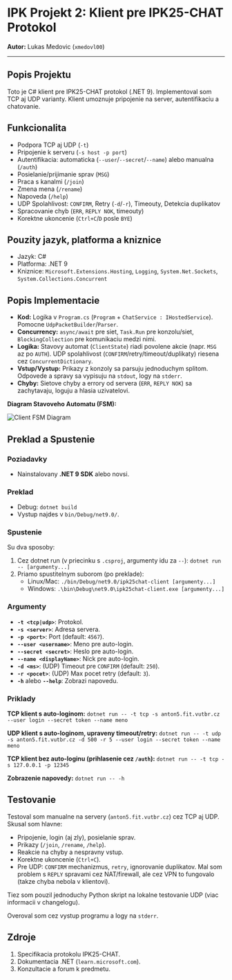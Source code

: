 # IPK Projekt 2: Klient pre IPK25-CHAT Protokol

**Autor:** Lukas Medovic (`xmedovl00`)

---

## Popis Projektu

Toto je C# klient pre IPK25-CHAT protokol (.NET 9). Implementoval som TCP aj UDP varianty. Klient umoznuje pripojenie na server, autentifikaciu a chatovanie.

## Funkcionalita

* Podpora TCP aj UDP (`-t`)
* Pripojenie k serveru (`-s host -p port`)
* Autentifikacia: automaticka (`--user`/`--secret`/`--name`) alebo manualna (`/auth`)
* Posielanie/prijimanie sprav (`MSG`)
* Praca s kanalmi (`/join`)
* Zmena mena (`/rename`)
* Napoveda (`/help`)
* UDP Spolahlivost: `CONFIRM`, Retry (`-d`/`-r`), Timeouty, Detekcia duplikatov
* Spracovanie chyb (`ERR`, `REPLY NOK`, timeouty)
* Korektne ukoncenie (`Ctrl+C`/`D` posle `BYE`)

## Pouzity jazyk, platforma a kniznice

* Jazyk: C#
* Platforma: .NET 9
* Kniznice: `Microsoft.Extensions.Hosting`, `Logging`, `System.Net.Sockets`, `System.Collections.Concurrent`

## Popis Implementacie

* **Kod:** Logika v `Program.cs` (`Program` + `ChatService : IHostedService`). Pomocne `UdpPacketBuilder`/`Parser`.
* **Concurrency:** `async/await` pre siet, `Task.Run` pre konzolu/siet, `BlockingCollection` pre komunikaciu medzi nimi.
* **Logika:** Stavovy automat (`ClientState`) riadi povolene akcie (napr. `MSG` az po `AUTH`). UDP spolahlivost (`CONFIRM`/retry/timeout/duplikaty) riesena cez `ConcurrentDictionary`.
* **Vstup/Vystup:** Prikazy z konzoly sa parsuju jednoduchym splitom. Odpovede a spravy sa vypisuju na `stdout`, logy na `stderr`.
* **Chyby:** Sietove chyby a errory od servera (`ERR`, `REPLY NOK`) sa zachytavaju, loguju a hlasia uzivatelovi.

**Diagram Stavoveho Automatu (FSM):**

![Client FSM Diagram](./docs/client_fsm.svg)

## Preklad a Spustenie

### Poziadavky

* Nainstalovany **.NET 9 SDK** alebo novsi.

### Preklad

* Debug: `dotnet build`
* Vystup najdes v `bin/Debug/net9.0/`.

### Spustenie

Su dva sposoby:

1.  Cez dotnet run (v priecinku s `.csproj`, argumenty idu za `--`):
    `dotnet run -- [argumenty...]`
2.  Priamo spustitelnym suborom (po preklade):
    * Linux/Mac: `./bin/Debug/net9.0/ipk25chat-client [argumenty...]`
    * Windows: `.\bin\Debug\net9.0\ipk25chat-client.exe [argumenty...]`


### Argumenty

* **`-t <tcp|udp>`**: Protokol.
* **`-s <server>`**: Adresa servera.
* **`-p <port>`**: Port (default: `4567`).
* **`--user <username>`**:  Meno pre auto-login.
* **`--secret <secret>`**: Heslo pre auto-login.
* **`--name <displayName>`**: Nick pre auto-login.
* **`-d <ms>`**: (UDP) Timeout pre `CONFIRM` (default: `250`).
* **`-r <pocet>`**: (UDP) Max pocet retry (default: `3`).
* **`-h`** alebo **`--help`**: Zobrazi napovedu.

### Priklady

**TCP klient s auto-loginom:**
`dotnet run -- -t tcp -s anton5.fit.vutbr.cz --user login --secret token --name meno`

**UDP klient s auto-loginom, upraveny timeout/retry:**
`dotnet run -- -t udp -s anton5.fit.vutbr.cz -d 500 -r 5 --user login --secret token --name meno`

**TCP klient bez auto-loginu (prihlasenie cez `/auth`):**
`dotnet run -- -t tcp -s 127.0.0.1 -p 12345`

**Zobrazenie napovedy:**
`dotnet run -- -h`

## Testovanie

Testoval som manualne na servery (`anton5.fit.vutbr.cz`) cez TCP aj UDP. Skusal som hlavne:

* Pripojenie, login (aj zly), posielanie sprav.
* Prikazy (`/join`, `/rename`, `/help`).
* Reakcie na chyby a nespravny vstup.
* Korektne ukoncenie (`Ctrl+C`).
* Pre UDP: `CONFIRM` mechanizmus, `retry`, ignorovanie duplikatov. Mal som problem s `REPLY` spravami cez NAT/firewall, ale cez VPN to fungovalo (takze chyba nebola v klientovi).

Tiez som pouzil jednoduchy Python skript na lokalne testovanie UDP (viac informacii v changelogu).

Overoval som cez vystup programu a logy na `stderr`.

## Zdroje

1.  Specifikacia protokolu IPK25-CHAT.
2.  Dokumentacia .NET (`learn.microsoft.com`).
3.  Konzultacie a forum k predmetu.
